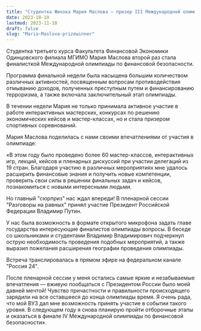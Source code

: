 ```yaml
---
title: "Студентка Финэка Мария Маслова — призер III Международной олимпиады по финансовой безопасности"
date: 2023-10-10
lastmod: 2023-11-10
draft: false
slug: "Maria-Maslova-prizewinner"
---
```


Студентка третьего курса Факультета Финансовой Экономики Одинцовского филиала МГИМО Мария Маслова второй раз стала финалисткой Международной олимпиады по финансовой безопасности.

Программа финальной недели была насыщена большим количеством различных активностей, посвященным вопросам противодействия отмыванию доходов, полученных преступным путем и финансированию терроризма, а также включала заключительный этап олимпиады.

В течении недели Мария не только принимала активное участие в работе интерактивных мастерских, конкурсах по решению экономических кейсов и мастер-классах, но и стала призером спортивных соревнований.

Мария Маслова поделилась с нами своими впечатлениями от участия в олимпиаде:

«В этом году было проведено более 60 мастер-классов, интерактивных игр, лекций, кейсов и пленарных дискуссий при участии делегаций из 19 стран. Благодаря участию в различных мероприятиях мне удалось расширить финансовые знания и получить новые компетенции, проверить свои силы в решении финальных задач и кейсов, познакомиться с новыми интересными людьми.

Но главный "сюрприз" нас ждал впереди! В пленарной сессии "Разговоры на равных" принял участие Президент Российской Федерации Владимир Путин.

У нас была возможность в формате открытого микрофона задать главе государства интересующие финалистов олимпиады вопросы. В беседе со школьниками и студентами Владимир Владимирович подчеркнул острую необходимость проведения подобных мероприятий, а также выразил пожелания расширения географии проведения олимпиады.

Встреча транслировалась в прямом эфире на федеральном канале "Россия 24".

После пленарной сессии у меня остались самые яркие и незабываемые впечатления — вживую пообщаться с Президентом России было моей давней мечтой! Чувство причастности и правильности происходящего зарядили на все оставшееся до конца олимпиады время. Я очень рада, что мой ВУЗ дал мне возможность принять участие в событии такого уровня. В следующем году я снова планирую пройти отборочные этапы и оказаться в финале IV Международной олимпиады по финансовой безопасности».
